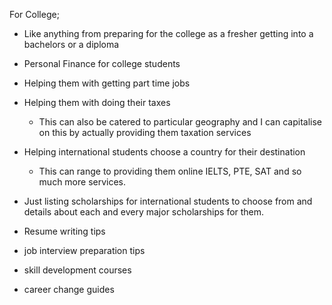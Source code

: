 For College;

- Like anything from preparing for the college as a fresher getting into a bachelors or a diploma
- Personal Finance for college students
- Helping them with getting part time jobs
- Helping them with doing their taxes
    - This can also be catered to particular geography and I can capitalise on this by actually providing them taxation services
- Helping international students choose a country for their destination
    - This can range to providing them online IELTS, PTE, SAT and so much more services.
- Just listing scholarships for international students to choose from and details about each and every major scholarships for them.

- Resume writing tips
- job interview preparation tips
- skill development courses
- career change guides
